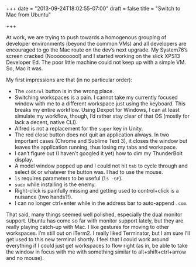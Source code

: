 +++
date = "2013-09-24T18:02:55-07:00"
draft = false
title = "Switch to Mac from Ubuntu"

+++

At work, we are trying to push towards a homogenous grouping of developer environments (beyond the common VMs) and all developers are encouraged to go the Mac route on the dev’s next upgrade. My System76’s screen cracked (Nooooooooo!) and I started working on the slick XPS13 Developer Ed. The poor little machine could not keep up with a simple VM. So, Mac it was.

My first impressions are that (in no particular order):

- The `control` button is in the wrong place.
- Switching workspaces is a pain. I cannot take my currently focused window with me to a different workspace just using the keyboard. This breaks my entire workflow. Using Dexpot for Windows, I can at least simulate my workflow, though, I’d rather stay clear of that OS (mostly for lack a decent, native CLI).
- Alfred is not a replacement for the `super` key in Unity.
- The red close button does not quit an application always. In two important cases (Chrome and Sublime Text 3), it closes the window but leaves the application running, thus losing my tabs and workspace.
- I can’t figure out (I haven’t googled it yet) how to dim my ThunderBolt display.
- A model window popped up and I could not hit `tab` to cycle through and select `OK` or whatever the button was. I had to use the mouse.
- `ls` requires parameters to be useful (`ls -GF`).
- `sudo` while installing is the enemy.
- Right-click is painfully missing and getting used to control+click is a nuisance (two hands?!).
- I can no longer ctrl+enter while in the address bar to auto-append `.com`.

That said, many things seemed well polished, especially the dual monitor support. Ubuntu has come so far with monitor support lately, but they are really playing catch-up with Mac. I like gestures for moving to other workspaces. I’m still out on iTerm2. I really liked Terminator, but I am sure I’ll get used to this new terminal shortly. I feel that I could work around everything if I could just get workspaces to flow right (as in, be able to take the window in focus with me with something similar to alt+shift+ctrl+arrow and no mouse).
